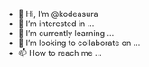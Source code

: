 - 👋 Hi, I’m @kodeasura
- 👀 I’m interested in ...
- 🌱 I’m currently learning ...
- 💞️ I’m looking to collaborate on ...
- 📫 How to reach me ...

<!---
kodeasura/kodeasura is a ✨ special ✨ repository because its `README.md` (this file) appears on your GitHub profile.
You can click the Preview link to take a look at your changes.
--->

